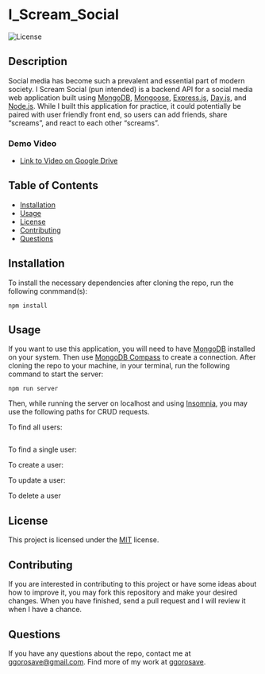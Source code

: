 # I_Scream_Social
![License](https://img.shields.io/badge/License-MIT-blue)

## Description
Social media has become such a prevalent and essential part of modern society. I Scream Social (pun intended) is a backend API for a social media web application built using [MongoDB](https://www.mongodb.com/docs/), [Mongoose](https://mongoosejs.com/), [Express.js](https://expressjs.com/), [Day.js](https://day.js.org/docs/en/installation/node-js), and [Node.js](https://nodejs.org/en/). While I built this application for practice, it could potentially be paired with user friendly front end, so users can add friends, share “screams”, and react to each other “screams”. 

### Demo Video



- [Link to Video on Google Drive]()

## Table of Contents 

- [Installation](#installation)
- [Usage](#usage)
- [License](#license)
- [Contributing](#contributing)
- [Questions](#questions)

## Installation

To install the necessary dependencies after cloning the repo, run the following conmmand(s):
  
```
npm install
```

## Usage

If you want to use this application, you will need to have [MongoDB](https://www.mongodb.com/docs/) installed on your system. Then use [MongoDB Compass](https://www.mongodb.com/try/download/shell) to create a connection. After cloning the repo to your machine, in your terminal, run the following command to start the server:

```
npm run server
```

Then, while running the server on localhost and using [Insomnia](https://insomnia.rest/), you may use the following paths for CRUD requests.

To find all users:
```
```

To find a single user:

To create a user:

To update a user:

To delete a user

## License

This project is licensed under the 	[MIT](https://github.com/ggorosave/Worn_Out_ECS/blob/main/LICENSE) license.

## Contributing

If you are interested in contributing to this project or have some ideas about how to improve it, you may fork this repository and make your desired changes. When you have finished, send a pull request and I will review it when I have a chance.


## Questions

If you have any questions about the repo, contact me at [ggorosave@gmail.com](mailto:ggorosave@gmail.com). Find more of my work at [ggorosave](https://https://github.com/ggorosave).
